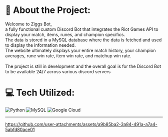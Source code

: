 # 💫 About the Project:
Welcome to Ziggs Bot,<br>a fully functional custom Discord Bot that integrates the Riot Games API to display your match, items, runes, and champion specifics.<br>The data is stored in a MySQL database where the data is fetched and used to display the information needed.<br>The website ultimately displays your entire match history, your champion averages, rune win rate, item win rate, and matchup win rate.<br><br>The project is still in development and the overall goal is for the Discord Bot to be available 24/7 across various discord servers


# 💻 Tech Utilized:
![Python](https://img.shields.io/badge/python-3670A0?style=for-the-badge&logo=python&logoColor=ffdd54) ![MySQL](https://img.shields.io/badge/mysql-4479A1.svg?style=for-the-badge&logo=mysql&logoColor=white) ![Google Cloud](https://img.shields.io/badge/GoogleCloud-%234285F4.svg?style=for-the-badge&logo=google-cloud&logoColor=white)

---
https://github.com/user-attachments/assets/a9b85ba2-3a84-491a-a7a4-5abfd80ace01

<!-- Proudly created with GPRM ( https://gprm.itsvg.in ) -->
